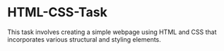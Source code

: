 # HTML-CSS-Task
This task involves creating a simple webpage using HTML and CSS that incorporates various structural and styling elements. 
